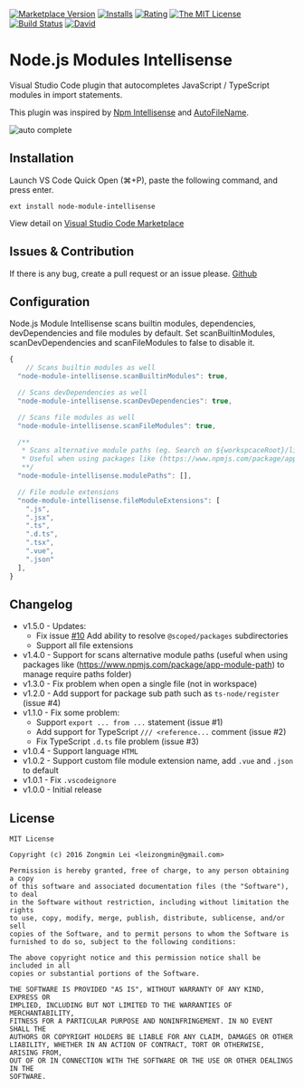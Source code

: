 [![Marketplace Version](https://vsmarketplacebadge.apphb.com/version/leizongmin.node-module-intellisense.svg)](https://marketplace.visualstudio.com/items?itemName=leizongmin.node-module-intellisense)
[![Installs](https://vsmarketplacebadge.apphb.com/installs/leizongmin.node-module-intellisense.svg)](https://marketplace.visualstudio.com/items?itemName=leizongmin.node-module-intellisense)
[![Rating](https://vsmarketplacebadge.apphb.com/rating/leizongmin.node-module-intellisense.svg)](https://marketplace.visualstudio.com/items?itemName=leizongmin.node-module-intellisense)
[![The MIT License](https://img.shields.io/badge/license-MIT-orange.svg?style=flat-square)](https://opensource.org/licenses/MIT)
[![Build Status](https://img.shields.io/travis/leizongmin/vscode-node-module-intellisense.svg)](https://travis-ci.org/leizongmin/vscode-node-module-intellisense)
[![David](https://img.shields.io/david/leizongmin/vscode-node-module-intellisense.svg?style=flat-square)](https://david-dm.org/leizongmin/vscode-node-module-intellisense)

# Node.js Modules Intellisense

Visual Studio Code plugin that autocompletes JavaScript / TypeScript modules in import statements.

This plugin was inspired by [Npm Intellisense](https://github.com/ChristianKohler/NpmIntellisense) and [AutoFileName](https://github.com/s6323859/vscode-autofilename).

![auto complete](https://github.com/leizongmin/vscode-node-module-intellisense/raw/master/images/auto_complete.gif)


## Installation

Launch VS Code Quick Open (⌘+P), paste the following command, and press enter.

```
ext install node-module-intellisense
```

View detail on [Visual Studio Code Marketplace](https://marketplace.visualstudio.com/items?itemName=leizongmin.node-module-intellisense)


## Issues & Contribution

If there is any bug, create a pull request or an issue please.
[Github](https://github.com/leizongmin/vscode-node-module-intellisense)


## Configuration

Node.js Module Intellisense scans builtin modules, dependencies, devDependencies and file modules by default.
Set scanBuiltinModules, scanDevDependencies and scanFileModules to false to disable it.

```javascript
{
	// Scans builtin modules as well
  "node-module-intellisense.scanBuiltinModules": true,

  // Scans devDependencies as well
  "node-module-intellisense.scanDevDependencies": true,

  // Scans file modules as well
  "node-module-intellisense.scanFileModules": true,

  /**
   * Scans alternative module paths (eg. Search on ${workspcaceRoot}/lib).
   * Useful when using packages like (https://www.npmjs.com/package/app-module-path) to manage require paths folder.
   **/
  "node-module-intellisense.modulePaths": [],

  // File module extensions
  "node-module-intellisense.fileModuleExtensions": [
    ".js",
    ".jsx",
    ".ts",
    ".d.ts",
    ".tsx",
    ".vue",
    ".json"
  ],
}
```

## Changelog

+ v1.5.0 - Updates:
  + Fix issue [#10](https://github.com/leizongmin/vscode-node-module-intellisense/issues/10) Add ability to resolve `@scoped/packages` subdirectories
  + Support all file extensions
+ v1.4.0 - Support for scans alternative module paths (useful when using packages like (https://www.npmjs.com/package/app-module-path) to manage require paths folder)
+ v1.3.0 - Fix problem when open a single file (not in workspace)
+ v1.2.0 - Add support for package sub path such as `ts-node/register` (issue #4)
+ v1.1.0 - Fix some problem:
  + Support `export ... from ...` statement (issue #1)
  + Add support for TypeScript `/// <reference...` comment (issue #2)
  + Fix TypeScript `.d.ts` file problem (issue #3)
+ v1.0.4 - Support language `HTML`
+ v1.0.2 - Support custom file module extension name, add `.vue` and `.json` to default
+ v1.0.1 - Fix `.vscodeignore`
+ v1.0.0 - Initial release

## License

```
MIT License

Copyright (c) 2016 Zongmin Lei <leizongmin@gmail.com>

Permission is hereby granted, free of charge, to any person obtaining a copy
of this software and associated documentation files (the "Software"), to deal
in the Software without restriction, including without limitation the rights
to use, copy, modify, merge, publish, distribute, sublicense, and/or sell
copies of the Software, and to permit persons to whom the Software is
furnished to do so, subject to the following conditions:

The above copyright notice and this permission notice shall be included in all
copies or substantial portions of the Software.

THE SOFTWARE IS PROVIDED "AS IS", WITHOUT WARRANTY OF ANY KIND, EXPRESS OR
IMPLIED, INCLUDING BUT NOT LIMITED TO THE WARRANTIES OF MERCHANTABILITY,
FITNESS FOR A PARTICULAR PURPOSE AND NONINFRINGEMENT. IN NO EVENT SHALL THE
AUTHORS OR COPYRIGHT HOLDERS BE LIABLE FOR ANY CLAIM, DAMAGES OR OTHER
LIABILITY, WHETHER IN AN ACTION OF CONTRACT, TORT OR OTHERWISE, ARISING FROM,
OUT OF OR IN CONNECTION WITH THE SOFTWARE OR THE USE OR OTHER DEALINGS IN THE
SOFTWARE.
```
